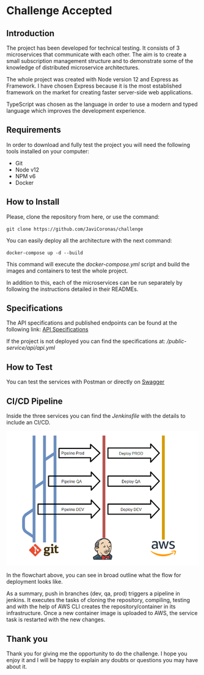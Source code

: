 # Challenge Accepted

## Introduction

The project has been developed for technical testing. It consists of 3 microservices that communicate with each other. The aim is to create a small subscription management structure and to demonstrate some of the knowledge of distributed microservice architectures.

The whole project was created with Node version 12 and Express as Framework. I have chosen Express because it is the most established framework on the market for creating faster server-side web applications.

TypeScript was chosen as the language in order to use a modern and typed language which improves the development experience.

## Requirements

In order to download and fully test the project you will need the following tools installed on your computer:
* Git
* Node v12
* NPM v6
* Docker

## How to Install

Please, clone the repository from here, or use the command:

`git clone https://github.com/JaviCoronas/challenge`

You can easily deploy all the architecture with the next command:

`docker-compose up -d --build`

This command will execute the *docker-compose.yml* script and build the images and containers to test the whole project.

In addition to this, each of the microservices can be run separately by following the instructions detailed in their READMEs.


## Specifications

The API specifications and published endpoints can be found at the following link: [API Specifications](http://localhost:40000/api-docs)

If the project is not deployed you can find the specifications at: _/public-service/api/api.yml_

## How to Test

You can test the services with Postman or directly on [Swagger](http://localhost:40000/api-docs)

## CI/CD Pipeline

Inside the three services you can find the _Jenkinsfile_ with the details to include an CI/CD.

![FLowChart](flowchart.png)

In the flowchart above, you can see in broad outline what the flow for deployment looks like.

As a summary, push in branches (dev, qa, prod) triggers a pipeline in jenkins. 
It executes the tasks of cloning the repository, compiling, testing and with the help of AWS CLI creates the repository/container in its infrastructure.
Once a new container image is uploaded to AWS, the service task is restarted with the new changes.

## Thank you

Thank you for giving me the opportunity to do the challenge. I hope you enjoy it and I will be happy to explain any doubts or questions you may have about it.

